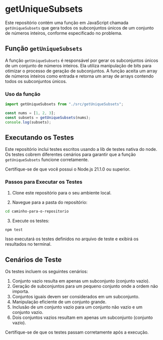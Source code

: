 # getUniqueSubsets

Este repositório contém uma função em JavaScript chamada `getUniqueSubsets` que gera todos os subconjuntos únicos de um conjunto de números inteiros, conforme especificado no problema.

## Função `getUniqueSubsets`

A função `getUniqueSubsets` é responsável por gerar os subconjuntos únicos de um conjunto de números inteiros. Ela utiliza manipulação de bits para otimizar o processo de geração de subconjuntos. A função aceita um array de números inteiros como entrada e retorna um array de arrays contendo todos os subconjuntos únicos.

### Uso da função

```javascript
import getUniqueSubsets from "./src/getUniqueSubsets";

const nums = [1, 2, 3];
const subsets = getUniqueSubsets(nums);
console.log(subsets);
```

## Executando os Testes

Este repositório inclui testes escritos usando a lib de testes nativa do node. Os testes cobrem diferentes cenários para garantir que a função `getUniqueSubsets` funcione corretamente.

Certifique-se de que você possui o Node.js 21.1.0 ou superior.

### Passos para Executar os Testes

1. Clone este repositório para o seu ambiente local.

2. Navegue para a pasta do repositório:

```bash
cd caminho-para-o-repositorio
```

3. Execute os testes:

```bash
npm test
```

Isso executará os testes definidos no arquivo de teste e exibirá os resultados no terminal.

## Cenários de Teste

Os testes incluem os seguintes cenários:

1. Conjunto vazio resulta em apenas um subconjunto (conjunto vazio).
2. Geração de subconjuntos para um pequeno conjunto onde a ordem não importa.
3. Conjuntos iguais devem ser considerados em um subconjunto.
4. Manipulação eficiente de um conjunto grande.
5. Inclusão de um conjunto vazio para um conjunto não vazio e um conjunto vazio.
6. Dois conjuntos vazios resultam em apenas um subconjunto (conjunto vazio).

Certifique-se de que os testes passam corretamente após a execução.
